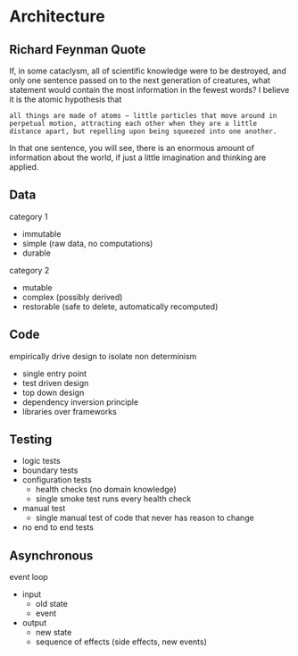 # Architecture

## Richard Feynman Quote
If, in some cataclysm, all of scientific knowledge were to be destroyed, and only one sentence passed on to the next generation of creatures, what statement would contain the most information in the fewest words? I believe it is the atomic hypothesis that

`all things are made of atoms — little particles that move around in perpetual motion, attracting each other when they are a little distance apart, but repelling upon being squeezed into one another.`

In that one sentence, you will see, there is an enormous amount of information about the world, if just a little imagination and thinking are applied.

## Data
category 1
- immutable
- simple (raw data, no computations)
- durable

category 2
- mutable
- complex (possibly derived)
- restorable (safe to delete, automatically recomputed)
## Code
empirically drive design to isolate non determinism
- single entry point
- test driven design
- top down design
- dependency inversion principle
- libraries over frameworks
## Testing
- logic tests
- boundary tests
- configuration tests
    - health checks (no domain knowledge)
    - single smoke test runs every health check
- manual test
    - single manual test of code that never has reason to change
- no end to end tests
## Asynchronous
event loop
- input
    - old state
    - event
- output
    - new state
    - sequence of effects (side effects, new events)
